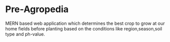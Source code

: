 # Pre-Agropedia
MERN based web application which determines the best crop to grow at our home fields before planting based on the conditions like region,season,soil type and ph-value.
